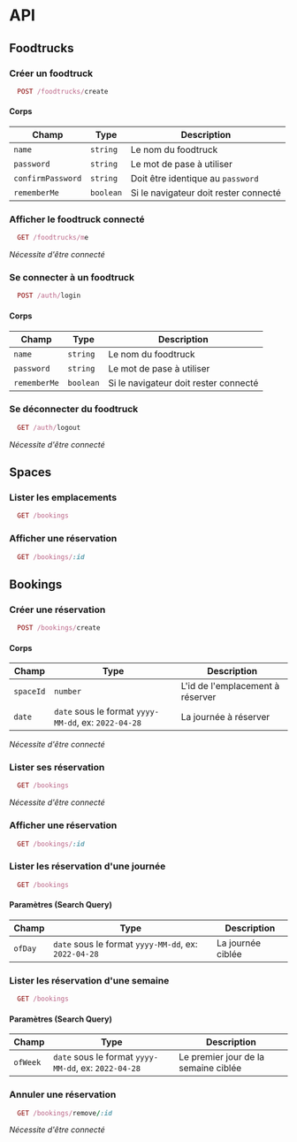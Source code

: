 # API

## Foodtrucks

### Créer un foodtruck

```ruby
  POST /foodtrucks/create
```

#### Corps

| Champ             | Type      | Description                           |
| ----------------- | --------- | ------------------------------------- |
| `name`            | `string`  | Le nom du foodtruck                   |
| `password`        | `string`  | Le mot de pase à utiliser             |
| `confirmPassword` | `string`  | Doit être identique au `password`     |
| `rememberMe`      | `boolean` | Si le navigateur doit rester connecté |

### Afficher le foodtruck connecté

```ruby
  GET /foodtrucks/me
```

*Nécessite d'être connecté*

### Se connecter à un foodtruck

```ruby
  POST /auth/login
```

#### Corps

| Champ        | Type      | Description                           |
| ------------ | --------- | ------------------------------------- |
| `name`       | `string`  | Le nom du foodtruck                   |
| `password`   | `string`  | Le mot de pase à utiliser             |
| `rememberMe` | `boolean` | Si le navigateur doit rester connecté |

### Se déconnecter du foodtruck

```ruby
  GET /auth/logout
```

*Nécessite d'être connecté*

## Spaces

### Lister les emplacements

```ruby
  GET /bookings
```

### Afficher une réservation

```ruby
  GET /bookings/:id
```

## Bookings

### Créer une réservation

```ruby
  POST /bookings/create
```

#### Corps

| Champ     | Type                                                 | Description                      |
| --------- | ---------------------------------------------------- | -------------------------------- |
| `spaceId` | `number`                                             | L'id de l'emplacement à réserver |
| `date`    | `date` sous le format `yyyy-MM-dd`, ex: `2022-04-28` | La journée à réserver            |

*Nécessite d'être connecté*

### Lister ses réservation

```ruby
  GET /bookings
```

*Nécessite d'être connecté*

### Afficher une réservation

```ruby
  GET /bookings/:id
```

### Lister les réservation d'une journée

```ruby
  GET /bookings
```

#### Paramètres (Search Query)

| Champ   | Type                                                 | Description       |
| ------- | ---------------------------------------------------- | ----------------- |
| `ofDay` | `date` sous le format `yyyy-MM-dd`, ex: `2022-04-28` | La journée ciblée |

### Lister les réservation d'une semaine

```ruby
  GET /bookings
```

#### Paramètres (Search Query)

| Champ    | Type                                                 | Description                          |
| -------- | ---------------------------------------------------- | ------------------------------------ |
| `ofWeek` | `date` sous le format `yyyy-MM-dd`, ex: `2022-04-28` | Le premier jour de la semaine ciblée |

### Annuler une réservation

```ruby
  GET /bookings/remove/:id
``` 

*Nécessite d'être connecté*
